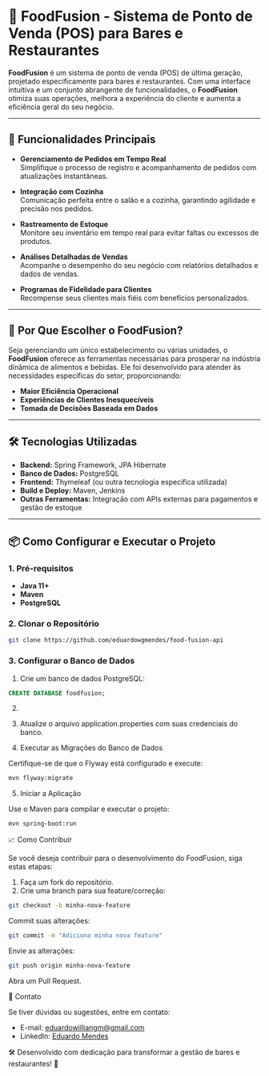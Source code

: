 # 🍴 FoodFusion - Sistema de Ponto de Venda (POS) para Bares e Restaurantes

**FoodFusion** é um sistema de ponto de venda (POS) de última geração, projetado especificamente para bares e restaurantes. Com uma interface intuitiva e um conjunto abrangente de funcionalidades, o **FoodFusion** otimiza suas operações, melhora a experiência do cliente e aumenta a eficiência geral do seu negócio.

---

## 🚀 **Funcionalidades Principais**

- **Gerenciamento de Pedidos em Tempo Real**  
  Simplifique o processo de registro e acompanhamento de pedidos com atualizações instantâneas.

- **Integração com Cozinha**  
  Comunicação perfeita entre o salão e a cozinha, garantindo agilidade e precisão nos pedidos.

- **Rastreamento de Estoque**  
  Monitore seu inventário em tempo real para evitar faltas ou excessos de produtos.

- **Análises Detalhadas de Vendas**  
  Acompanhe o desempenho do seu negócio com relatórios detalhados e dados de vendas.

- **Programas de Fidelidade para Clientes**  
  Recompense seus clientes mais fiéis com benefícios personalizados.

---

## 🌟 **Por Que Escolher o FoodFusion?**

Seja gerenciando um único estabelecimento ou várias unidades, o **FoodFusion** oferece as ferramentas necessárias para prosperar na indústria dinâmica de alimentos e bebidas. Ele foi desenvolvido para atender às necessidades específicas do setor, proporcionando:

- **Maior Eficiência Operacional**
- **Experiências de Clientes Inesquecíveis**
- **Tomada de Decisões Baseada em Dados**

---

## 🛠️ **Tecnologias Utilizadas**

- **Backend:** Spring Framework, JPA Hibernate
- **Banco de Dados:** PostgreSQL
- **Frontend:** Thymeleaf (ou outra tecnologia específica utilizada)
- **Build e Deploy:** Maven, Jenkins
- **Outras Ferramentas:** Integração com APIs externas para pagamentos e gestão de estoque

---

## 📦 **Como Configurar e Executar o Projeto**

### 1. **Pré-requisitos**
- **Java 11+**
- **Maven**
- **PostgreSQL**

### 2. **Clonar o Repositório**
```bash
git clone https://github.com/eduardowgmendes/food-fusion-api
```

### 3. **Configurar o Banco de Dados**

1. Crie um banco de dados PostgreSQL:
```sql
CREATE DATABASE foodfusion;
```
2. 
3. Atualize o arquivo application.properties com suas credenciais do banco.

3. Executar as Migrações do Banco de Dados

Certifique-se de que o Flyway está configurado e execute:
```bash
mvn flyway:migrate
```

5. Iniciar a Aplicação

Use o Maven para compilar e executar o projeto:
```bash
mvn spring-boot:run
```
📈 Como Contribuir

Se você deseja contribuir para o desenvolvimento do FoodFusion, siga estas etapas:

1. Faça um fork do repositório.
2. Crie uma branch para sua feature/correção:

```bash
git checkout -b minha-nova-feature
```
Commit suas alterações:
```bash
git commit -m "Adiciona minha nova feature"
```
Envie as alterações:
```bash
git push origin minha-nova-feature
```
Abra um Pull Request.

🤝 Contato

Se tiver dúvidas ou sugestões, entre em contato:

- E-mail: eduardowilliangm@gmail.com
- LinkedIn: [Eduardo Mendes](https://www.linkedin.com/in/eduardo-willian-goncalves-mendes/)

🛠️ Desenvolvido com dedicação para transformar a gestão de bares e restaurantes! 🚀
```
